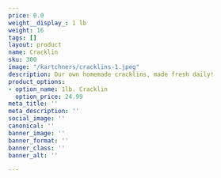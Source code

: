 ```yaml
---
price: 0.0
weight__display_: 1 lb
weight: 16
tags: []
layout: product
name: Cracklin
sku: 300
image: "/kartchners/cracklins-1.jpeg"
description: Our own homemade cracklins, made fresh daily!
product_options:
- option_name: 1lb. Cracklin
  option_price: 24.99
meta_title: ''
meta_description: ''
social_image: ''
canonical: ''
banner_image: ''
banner_format: ''
banner_class: ''
banner_alt: ''

---
```

